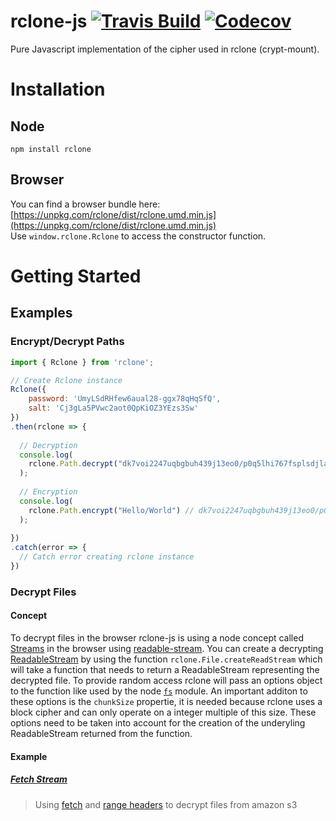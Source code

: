 rclone-js
[![Travis Build](https://img.shields.io/travis/FWeinb/rclone-js.svg?style=flat-square)](https://travis-ci.org/FWeinb/rclone-js)
[![Codecov](https://img.shields.io/codecov/c/github/FWeinb/rclone-js.svg?style=flat-square)](https://codecov.io/gh/FWeinb/rclone-js)
====

Pure Javascript implementation of the cipher used in rclone (crypt-mount).

# Installation

## Node

```
npm install rclone
```

## Browser 

You can find a browser bundle here:
[https://unpkg.com/rclone/dist/rclone.umd.min.js](https://unpkg.com/rclone/dist/rclone.umd.min.js)  
Use `window.rclone.Rclone` to access the constructor function. 

# Getting Started

## Examples

### Encrypt/Decrypt Paths

```js
import { Rclone } from 'rclone';

// Create Rclone instance 
Rclone({
    password: 'UmyLSdRHfew6aual28-ggx78qHqSfQ',
    salt: 'Cj3gLa5PVwc2aot0QpKiOZ3YEzs3Sw'
})
.then(rclone => { 
   
  // Decryption
  console.log(
    rclone.Path.decrypt("dk7voi2247uqbgbuh439j13eo0/p0q5lhi767fsplsdjla7j7uv60") // Hello World
  );
  
  // Encryption
  console.log(
    rclone.Path.encrypt("Hello/World") // dk7voi2247uqbgbuh439j13eo0/p0q5lhi767fsplsdjla7j7uv60
  );
  
})
.catch(error => {
  // Catch error creating rclone instance 
})
```

### Decrypt Files

#### Concept 

To decrypt files in the browser rclone-js is using a node concept called [Streams](https://nodejs.org/api/stream.html) in the browser using [readable-stream](https://github.com/nodejs/readable-stream). You can create a decrypting [ReadableStream](https://nodejs.org/api/stream.html#stream_readable_streams) by using the function `rclone.File.createReadStream` which will take a function that needs to return a ReadableStream representing the decrypted file. To provide random access rclone will pass an options object to the function like used by the node [`fs`](https://nodejs.org/api/fs.html#fs_fs_createreadstream_path_options) module. An important additon to these options is the `chunkSize` propertie, it is needed because rclone uses a block cipher and can only operate on a integer multiple of this size. These options need to be taken into account for the creation of the underyling ReadableStream returned from the function. 

#### Example

##### [Fetch Stream](https://codesandbox.io/s/w0l01oopl5)
> Using [fetch](https://developer.mozilla.org/en-US/docs/Web/API/Fetch_API) and [range headers](https://developer.mozilla.org/en-US/docs/Web/HTTP/Headers/Range) to decrypt files from amazon s3


